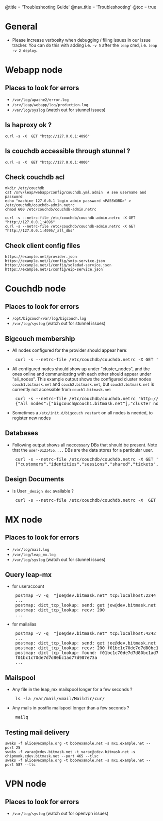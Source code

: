 @title = 'Troubleshooting Guide'
@nav_title = 'Troubleshooting'
@toc = true


General
=======

* Please increase verbosity when debugging / filing issues in our issue tracker. You can do this with adding i.e. `-v 5` after the `leap` cmd, i.e. `leap -v 2 deploy`.

Webapp node
===========

Places to look for errors
-------------------------

* `/var/log/apache2/error.log`
* `/srv/leap/webapp/log/production.log`
* `/var/log/syslog` (watch out for stunnel issues)

Is haproxy ok ? 
---------------


    curl -s -X  GET "http://127.0.0.1:4096"

Is couchdb accessible through stunnel ?
---------------------------------------


    curl -s -X  GET "http://127.0.0.1:4000"


Check couchdb acl
-----------------

    mkdir /etc/couchdb
    cat /srv/leap/webapp/config/couchdb.yml.admin  # see username and password
    echo "machine 127.0.0.1 login admin password <PASSWORD>" > /etc/couchdb/couchdb-admin.netrc
    chmod 600 /etc/couchdb/couchdb-admin.netrc

    curl -s --netrc-file /etc/couchdb/couchdb-admin.netrc -X GET "http://127.0.0.1:4096"
    curl -s --netrc-file /etc/couchdb/couchdb-admin.netrc -X GET "http://127.0.0.1:4096/_all_dbs"
    
Check client config files
-------------------------

    https://example.net/provider.json
    https://example.net/1/config/smtp-service.json
    https://example.net/1/config/soledad-service.json
    https://example.net/1/config/eip-service.json


Couchdb node
============

Places to look for errors
-------------------------

* `/opt/bigcouch/var/log/bigcouch.log`
* `/var/log/syslog` (watch out for stunnel issues)



Bigcouch membership
-------------------

* All nodes configured for the provider should appear here:

<pre>
    curl -s --netrc-file /etc/couchdb/couchdb.netrc -X GET 'http://127.0.0.1:5986/nodes/_all_docs'
</pre>

* All configured nodes should show up under "cluster_nodes", and the ones online and communicating with each other should appear under "all_nodes". This example output shows the configured cluster nodes `couch1.bitmask.net` and `couch2.bitmask.net`, but `couch2.bitmask.net` is currently not accessible from `couch1.bitmask.net`


<pre>
    curl -s --netrc-file /etc/couchdb/couchdb.netrc 'http://127.0.0.1:5984/_membership'
    {"all_nodes":["bigcouch@couch1.bitmask.net"],"cluster_nodes":["bigcouch@couch1.bitmask.net","bigcouch@couch2.bitmask.net"]}
</pre>

* Sometimes a `/etc/init.d/bigcouch restart` on all nodes is needed, to register new nodes

Databases
---------

* Following output shows all neccessary DBs that should be present. Note that the `user-0123456....` DBs are the data stores for a particular user. 

<pre>
    curl -s --netrc-file /etc/couchdb/couchdb.netrc -X GET 'http://127.0.0.1:5984/_all_dbs' 
    ["customers","identities","sessions","shared","tickets","tokens","user-0","user-9d34680b01074c75c2ec58c7321f540c","user-9d34680b01074c75c2ec58c7325fb7ff","users"]
</pre>




Design Documents
----------------

* Is User `_design doc` available ?


<pre>
    curl -s --netrc-file /etc/couchdb/couchdb.netrc -X  GET "http://127.0.0.1:5984/users/_design/User"
</pre>



MX node
=======

Places to look for errors
-------------------------

* `/var/log/mail.log`
* `/var/log/leap_mx.log`
* `/var/log/syslog` (watch out for stunnel issues)


Query leap-mx
-------------

* for useraccount 


<pre>
    postmap -v -q  "joe@dev.bitmask.net" tcp:localhost:2244
    ...
    postmap: dict_tcp_lookup: send: get jow@dev.bitmask.net
    postmap: dict_tcp_lookup: recv: 200 
    ...
</pre>

* for mailalias


<pre>
    postmap -v -q  "joe@dev.bitmask.net" tcp:localhost:4242
    ...
    postmap: dict_tcp_lookup: send: get joe@dev.bitmask.net
    postmap: dict_tcp_lookup: recv: 200 f01bc1c70de7d7d80bc1ad77d987e73a
    postmap: dict_tcp_lookup: found: f01bc1c70de7d7d80bc1ad77d987e73a
    f01bc1c70de7d7d80bc1ad77d987e73a
    ...
</pre>



Mailspool
---------

* Any file in the leap_mx mailspool longer for a few seconds ?



<pre>
    ls -la /var/mail/vmail/Maildir/cur/
</pre>

* Any mails in postfix mailspool longer than a few seconds ?

<pre>
    mailq
</pre>



Testing mail delivery
---------------------

    swaks -f alice@example.org -t bob@example.net -s mx1.example.net --port 25 
    swaks -f varac@cdev.bitmask.net -t varac@cdev.bitmask.net -s chipmonk.cdev.bitmask.net --port 465 --tlsc
    swaks -f alice@example.org -t bob@example.net -s mx1.example.net --port 587 --tls


VPN node
========

Places to look for errors
-------------------------

* `/var/log/syslog` (watch out for openvpn issues)



